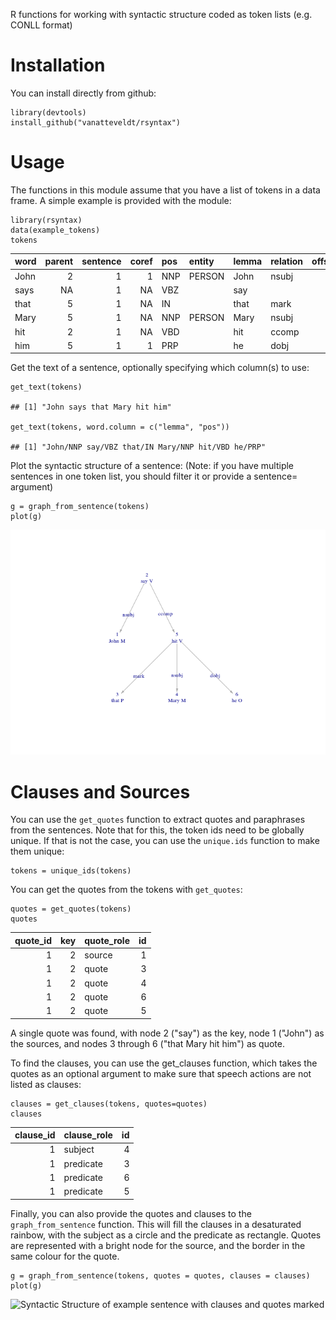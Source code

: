 R functions for working with syntactic structure coded as token lists
(e.g. CONLL format)

Installation
============

You can install directly from github:

    library(devtools)
    install_github("vanatteveldt/rsyntax")

Usage
=====

The functions in this module assume that you have a list of tokens in a
data frame. A simple example is provided with the module:

    library(rsyntax)
    data(example_tokens)
    tokens

<table>
<thead>
<tr class="header">
<th align="left">word</th>
<th align="right">parent</th>
<th align="right">sentence</th>
<th align="right">coref</th>
<th align="left">pos</th>
<th align="left">entity</th>
<th align="left">lemma</th>
<th align="left">relation</th>
<th align="right">offset</th>
<th align="right">aid</th>
<th align="right">id</th>
<th align="left">pos1</th>
<th align="left">attack</th>
</tr>
</thead>
<tbody>
<tr class="odd">
<td align="left">John</td>
<td align="right">2</td>
<td align="right">1</td>
<td align="right">1</td>
<td align="left">NNP</td>
<td align="left">PERSON</td>
<td align="left">John</td>
<td align="left">nsubj</td>
<td align="right">0</td>
<td align="right">156884180</td>
<td align="right">1</td>
<td align="left">M</td>
<td align="left">FALSE</td>
</tr>
<tr class="even">
<td align="left">says</td>
<td align="right">NA</td>
<td align="right">1</td>
<td align="right">NA</td>
<td align="left">VBZ</td>
<td align="left"></td>
<td align="left">say</td>
<td align="left"></td>
<td align="right">5</td>
<td align="right">156884180</td>
<td align="right">2</td>
<td align="left">V</td>
<td align="left">FALSE</td>
</tr>
<tr class="odd">
<td align="left">that</td>
<td align="right">5</td>
<td align="right">1</td>
<td align="right">NA</td>
<td align="left">IN</td>
<td align="left"></td>
<td align="left">that</td>
<td align="left">mark</td>
<td align="right">10</td>
<td align="right">156884180</td>
<td align="right">3</td>
<td align="left">P</td>
<td align="left">FALSE</td>
</tr>
<tr class="even">
<td align="left">Mary</td>
<td align="right">5</td>
<td align="right">1</td>
<td align="right">NA</td>
<td align="left">NNP</td>
<td align="left">PERSON</td>
<td align="left">Mary</td>
<td align="left">nsubj</td>
<td align="right">15</td>
<td align="right">156884180</td>
<td align="right">4</td>
<td align="left">M</td>
<td align="left">FALSE</td>
</tr>
<tr class="odd">
<td align="left">hit</td>
<td align="right">2</td>
<td align="right">1</td>
<td align="right">NA</td>
<td align="left">VBD</td>
<td align="left"></td>
<td align="left">hit</td>
<td align="left">ccomp</td>
<td align="right">20</td>
<td align="right">156884180</td>
<td align="right">5</td>
<td align="left">V</td>
<td align="left">FALSE</td>
</tr>
<tr class="even">
<td align="left">him</td>
<td align="right">5</td>
<td align="right">1</td>
<td align="right">1</td>
<td align="left">PRP</td>
<td align="left"></td>
<td align="left">he</td>
<td align="left">dobj</td>
<td align="right">24</td>
<td align="right">156884180</td>
<td align="right">6</td>
<td align="left">O</td>
<td align="left">FALSE</td>
</tr>
</tbody>
</table>

Get the text of a sentence, optionally specifying which column(s) to
use:

    get_text(tokens)

    ## [1] "John says that Mary hit him"

    get_text(tokens, word.column = c("lemma", "pos"))

    ## [1] "John/NNP say/VBZ that/IN Mary/NNP hit/VBD he/PRP"

Plot the syntactic structure of a sentence: (Note: if you have multiple
sentences in one token list, you should filter it or provide a sentence=
argument)

    g = graph_from_sentence(tokens)
    plot(g)

![Syntactic Structure of example sentence](.readme_example_plot-1.png)

Clauses and Sources
===================

You can use the `get_quotes` function to extract quotes and paraphrases
from the sentences. Note that for this, the token ids need to be
globally unique. If that is not the case, you can use the `unique.ids`
function to make them unique:

    tokens = unique_ids(tokens)

You can get the quotes from the tokens with `get_quotes`:

    quotes = get_quotes(tokens)
    quotes

<table>
<thead>
<tr class="header">
<th align="right">quote_id</th>
<th align="right">key</th>
<th align="left">quote_role</th>
<th align="right">id</th>
</tr>
</thead>
<tbody>
<tr class="odd">
<td align="right">1</td>
<td align="right">2</td>
<td align="left">source</td>
<td align="right">1</td>
</tr>
<tr class="even">
<td align="right">1</td>
<td align="right">2</td>
<td align="left">quote</td>
<td align="right">3</td>
</tr>
<tr class="odd">
<td align="right">1</td>
<td align="right">2</td>
<td align="left">quote</td>
<td align="right">4</td>
</tr>
<tr class="even">
<td align="right">1</td>
<td align="right">2</td>
<td align="left">quote</td>
<td align="right">6</td>
</tr>
<tr class="odd">
<td align="right">1</td>
<td align="right">2</td>
<td align="left">quote</td>
<td align="right">5</td>
</tr>
</tbody>
</table>

A single quote was found, with node 2 ("say") as the key, node 1
("John") as the sources, and nodes 3 through 6 ("that Mary hit him") as
quote.

To find the clauses, you can use the get\_clauses function, which takes
the quotes as an optional argument to make sure that speech actions are
not listed as clauses:

    clauses = get_clauses(tokens, quotes=quotes)
    clauses

<table>
<thead>
<tr class="header">
<th align="right">clause_id</th>
<th align="left">clause_role</th>
<th align="right">id</th>
</tr>
</thead>
<tbody>
<tr class="odd">
<td align="right">1</td>
<td align="left">subject</td>
<td align="right">4</td>
</tr>
<tr class="even">
<td align="right">1</td>
<td align="left">predicate</td>
<td align="right">3</td>
</tr>
<tr class="odd">
<td align="right">1</td>
<td align="left">predicate</td>
<td align="right">6</td>
</tr>
<tr class="even">
<td align="right">1</td>
<td align="left">predicate</td>
<td align="right">5</td>
</tr>
</tbody>
</table>

Finally, you can also provide the quotes and clauses to the
`graph_from_sentence` function. This will fill the clauses in a
desaturated rainbow, with the subject as a circle and the predicate as
rectangle. Quotes are represented with a bright node for the source, and
the border in the same colour for the quote.

    g = graph_from_sentence(tokens, quotes = quotes, clauses = clauses)
    plot(g)

![Syntactic Structure of example sentence with clauses and quotes
marked](.readme_example_plot_clauses-1.png)

